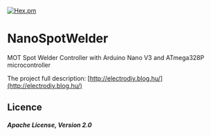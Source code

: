 [![Hex.pm](https://img.shields.io/hexpm/l/plug.svg?style=plastic)](https://www.apache.org/licenses/LICENSE-2.0.html)

# NanoSpotWelder
MOT Spot Welder Controller with Arduino Nano V3 and ATmega328P microcontroller

The project full description: [http://electrodiy.blog.hu/](http://electrodiy.blog.hu/)


Licence
------
##### Apache License, Version 2.0